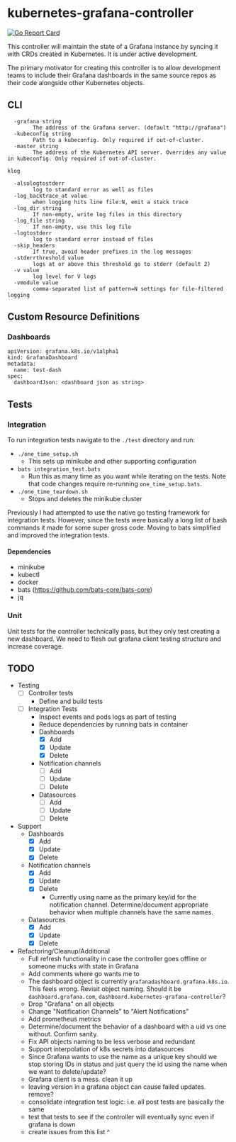 # kubernetes-grafana-controller

[![Go Report Card](https://goreportcard.com/badge/github.com/number101010/kubernetes-grafana-controller)](https://goreportcard.com/report/github.com/number101010/kubernetes-grafana-controller)

This controller will maintain the state of a Grafana instance by syncing it with CRDs created in Kubernetes.  It is under active development.

The primary motivator for creating this controller is to allow development teams to include their Grafana dashboards in the same source repos as their code alongside other Kubernetes objects.

## CLI

```
  -grafana string
    	The address of the Grafana server. (default "http://grafana")
  -kubeconfig string
    	Path to a kubeconfig. Only required if out-of-cluster.
  -master string
    	The address of the Kubernetes API server. Overrides any value in kubeconfig. Only required if out-of-cluster.

klog

  -alsologtostderr
    	log to standard error as well as files
  -log_backtrace_at value
    	when logging hits line file:N, emit a stack trace
  -log_dir string
    	If non-empty, write log files in this directory
  -log_file string
    	If non-empty, use this log file
  -logtostderr
    	log to standard error instead of files
  -skip_headers
    	If true, avoid header prefixes in the log messages
  -stderrthreshold value
    	logs at or above this threshold go to stderr (default 2)
  -v value
    	log level for V logs
  -vmodule value
    	comma-separated list of pattern=N settings for file-filtered logging
```

## Custom Resource Definitions

### Dashboards

```
apiVersion: grafana.k8s.io/v1alpha1
kind: GrafanaDashboard
metadata:
  name: test-dash
spec:
  dashboardJson: <dashboard json as string>
```

## Tests

### Integration

To run integration tests navigate to the `./test` directory and run:

- `./one_time_setup.sh`
  - This sets up minikube and other supporting configuration
- `bats integration_test.bats` 
  - Run this as many time as you want while iterating on the tests.  Note that code changes require re-running `one_time_setup.bats`.
- `./one_time_teardown.sh` 
  - Stops and deletes the minikube cluster 

Previously I had attempted to use the native go testing framework for integration tests.  However, since the tests were basically a long list of bash commands it made for some super gross code.  Moving to bats simplified and improved the integration tests.

#### Dependencies

- minikube
- kubectl
- docker
- bats (https://github.com/bats-core/bats-core)
- jq

### Unit

Unit tests for the controller technically pass, but they only test creating a new dashboard.  We need to flesh out grafana client testing structure and increase coverage.

## TODO

- Testing
  - [ ] Controller tests
    - Define and build tests
  - [ ] Integration Tests
    - Inspect events and pods logs as part of testing
    - Reduce dependencies by running bats in container
    - Dashboards
      - [x] Add
      - [x] Update
      - [x] Delete
    - Notification channels
      - [ ] Add
      - [ ] Update
      - [ ] Delete
    - Datasources
      - [ ] Add
      - [ ] Update
      - [ ] Delete
- Support
  - Dashboards
    - [x] Add
    - [x] Update
    - [x] Delete
  - Notification channels
    - [x] Add
    - [x] Update
    - [x] Delete
      - Currently using name as the primary key/id for the notification channel.  Determine/document appropriate behavior when multiple channels have the same names.
  - Datasources
    - [x] Add
    - [x] Update
    - [x] Delete
- Refactoring/Cleanup/Additional
  - Full refresh functionality in case the controller goes offline or someone mucks with state in Grafana
  - Add comments where go wants me to
  - The dashboard object is currently `grafanadashboard.grafana.k8s.io`.  This feels wrong.  Revisit object naming.  Should it be `dashboard.grafana.com`, `dashboard.kubernetes-grafana-controller`?
  - Drop "Grafana" on all objects
  - Change "Notification Channels" to "Alert Notifications"
  - Add prometheus metrics
  - Determine/document the behavior of a dashboard with a uid vs one without.  Confirm sanity.
  - Fix API objects naming to be less verbose and redundant
  - Support interpolation of k8s secrets into datasources
  - Since Grafana wants to use the name as a unique key should we stop storing IDs in status and just query the id using the name when we want to delete/update?
  - Grafana client is a mess.  clean it up
  - leaving version in a grafana object can cause failed updates.  remove?
  - consolidate integration test logic: i.e. all post tests are basically the same
  - test that tests to see if the controller will eventually sync even if grafana is down
  - create issues from this list ^